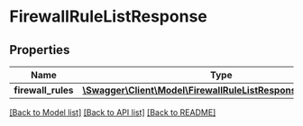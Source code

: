 # FirewallRuleListResponse

## Properties
Name | Type | Description | Notes
------------ | ------------- | ------------- | -------------
**firewall_rules** | [**\Swagger\Client\Model\FirewallRuleListResponseFirewallRules**](FirewallRuleListResponseFirewallRules.md) |  | [optional] 

[[Back to Model list]](../README.md#documentation-for-models) [[Back to API list]](../README.md#documentation-for-api-endpoints) [[Back to README]](../README.md)



